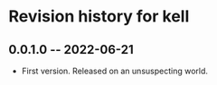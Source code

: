 # Revision history for kell

## 0.0.1.0 -- 2022-06-21

* First version. Released on an unsuspecting world.
